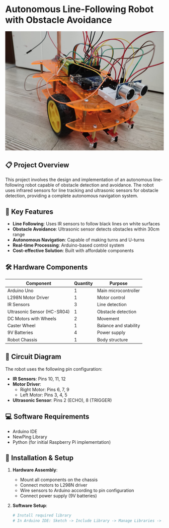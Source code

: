 # Autonomous Line-Following Robot with Obstacle Avoidance

![Robot Image](image.png)

## 📋 Project Overview

This project involves the design and implementation of an autonomous line-following robot capable of obstacle detection and avoidance. The robot uses infrared sensors for line tracking and ultrasonic sensors for obstacle detection, providing a complete autonomous navigation system.

## 🎯 Key Features

- **Line Following**: Uses IR sensors to follow black lines on white surfaces
- **Obstacle Avoidance**: Ultrasonic sensor detects obstacles within 30cm range
- **Autonomous Navigation**: Capable of making turns and U-turns
- **Real-time Processing**: Arduino-based control system
- **Cost-effective Solution**: Built with affordable components

## 🛠️ Hardware Components

| Component | Quantity | Purpose |
|-----------|----------|---------|
| Arduino Uno | 1 | Main microcontroller |
| L298N Motor Driver | 1 | Motor control |
| IR Sensors | 3 | Line detection |
| Ultrasonic Sensor (HC-SR04) | 1 | Obstacle detection |
| DC Motors with Wheels | 2 | Movement |
| Caster Wheel | 1 | Balance and stability |
| 9V Batteries | 4 | Power supply |
| Robot Chassis | 1 | Body structure |

## 🔌 Circuit Diagram

The robot uses the following pin configuration:

- **IR Sensors**: Pins 10, 11, 12
- **Motor Driver**:
  - Right Motor: Pins 6, 7, 9
  - Left Motor: Pins 3, 4, 5
- **Ultrasonic Sensor**: Pins 2 (ECHO), 8 (TRIGGER)

## 💻 Software Requirements

- Arduino IDE
- NewPing Library
- Python (for initial Raspberry Pi implementation)

## 🚀 Installation & Setup

1. **Hardware Assembly**:
   - Mount all components on the chassis
   - Connect motors to L298N driver
   - Wire sensors to Arduino according to pin configuration
   - Connect power supply (9V batteries)

2. **Software Setup**:
   ```bash
   # Install required library
   # In Arduino IDE: Sketch -> Include Library -> Manage Libraries -> Search "NewPing"
